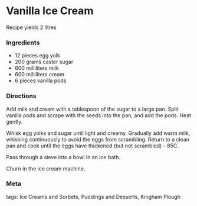 # Vanilla Ice Cream

Recipe yields 2 litres 

### Ingredients
 * 12 pieces egg yolk
 * 200 grams caster sugar
 * 600 milliliters milk
 * 600 milliliters cream
 * 6 pieces vanilla pods

### Directions

Add milk and cream with a tablespoon of the sugar to a large pan.  Split vanilla pods and scrape with the seeds into the pan, and add the pods.  Heat gently.

Whisk egg yolks and sugar until light and creamy.  Gradually add warm milk, whisking continuously to avoid the eggs from scrambling.  Return to a clean pan and cook until the eggs have thickened (but not scrambled) - 85C.

Pass through a sieve into a bowl in an ice bath.

Churn in the ice cream machine.

### Meta

tags: Ice Creams and Sorbets, Puddings and Desserts, Kingham Plough

